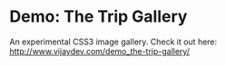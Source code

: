 Demo: The Trip Gallery
======================

An experimental CSS3 image gallery. Check it out here: http://www.vijaydev.com/demo_the-trip-gallery/
